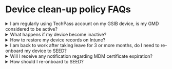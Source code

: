 # Device clean-up policy FAQs

<details>
<summary>I am regularly using TechPass account on my GSIB device, is my GMD considered to be active?</summary>

No, GMD is considered to be active only if you regularly log in to it. Your GMD becomes inactive if you have not logged into it for 90 consecutive days.

</details>
     

<details><summary>What happens if my device become inactive?</summary>

If your GMD becomes inactive, its records are "soft deleted" from the Intune portal.

When your device records are "soft deleted", it does not wipe or retire the device. The device record is temporarily deleted from Intune.

</details>
     

<details><summary>How to restore my device records on Intune?</summary>


Log in to your GMD device provided:

-	Your TechPass account is still active. Note to re-enable a disabled TechPass account, see [TechPass Account Management FAQ](https://docs.developer.tech.gov.sg/docs/techpass-user-guide/support/account)
-	Your MDM certificate is still active, or is within 180 days after its expiry. For more information, see MDM certificate on [MDM certificate and device clean-up policy](device-clean-up-policy).

</details>
     


<details><summary>I am back to work after taking leave for 3 or more months, do I need to re-onboard my device to SEED?</summary>


see MDM certificate on [MDM certificate and device clean-up policy](device-clean-up-policy).

</details>
     


<details><summary>Will I receive any notification regarding MDM certificate expiration?</summary>


No, you won’t receive any notification for this.

</details>
     

<details><summary>How should I re-onboard to SEED?</summary>


1. [Offboard the device from SEED](https://docs.developer.tech.gov.sg/docs/security-suite-for-engineering-endpoint-devices/offboard-device/offboard-device-from-seed)
2. [Request for SEED provisioning](https://docs.developer.tech.gov.sg/docs/security-suite-for-engineering-endpoint-devices/prerequisites-for-onboarding)
3. [Onboard the device to SEED](https://docs.developer.tech.gov.sg/docs/security-suite-for-engineering-endpoint-devices/onboard-device/onboard-device-to-seed).

</details>
     
